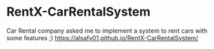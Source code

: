 # RentX-CarRentalSystem
Car Rental company asked me to implement a system to rent cars with some features ;)
https://alsafy01.github.io/RentX-CarRentalSystem/
